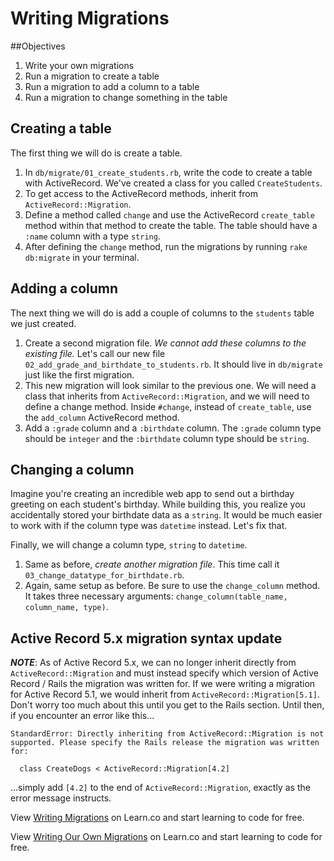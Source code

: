 # Writing Migrations
##Objectives

1. Write your own migrations
2. Run a migration to create a table
3. Run a migration to add a column to a table
4. Run a migration to change something in the table

## Creating a table

The first thing we will do is create a table.

1. In `db/migrate/01_create_students.rb`, write the code to create a table with ActiveRecord. We've created a class for you called `CreateStudents`. 
2. To get access to the ActiveRecord methods, inherit from `ActiveRecord::Migration`.
3. Define a method called `change` and use the ActiveRecord `create_table` method within that method to create the table. The table should have a `:name` column with a type `string`.
4. After defining the `change` method, run the migrations by running `rake db:migrate` in your terminal.

## Adding a column

The next thing we will do is add a couple of columns to the `students` table we just created.

1. Create a second migration file. *We cannot add these columns to the existing file.* Let's call our new file `02_add_grade_and_birthdate_to_students.rb`. It should live in `db/migrate` just like the first migration.
2. This new migration will look similar to the previous one. We will need a class that inherits from `ActiveRecord::Migration`, and we will need to define a change method. Inside `#change`, instead of `create_table`, use the `add_column` ActiveRecord method. 
3. Add a `:grade` column and a `:birthdate` column. The `:grade` column type should be `integer` and the `:birthdate` column type should be `string`.

## Changing a column

Imagine you're creating an incredible web app to send out a birthday greeting on each student's birthday. While building this, you realize you accidentally stored your birthdate data as a `string`. It would be much easier to work with if the column type was `datetime` instead. Let's fix that.

Finally, we will change a column type, `string` to `datetime`. 

1. Same as before, *create another migration file*. This time call it `03_change_datatype_for_birthdate.rb`. 
2. Again, same setup as before. Be sure to use the `change_column` method. It takes three necessary arguments: `change_column(table_name, column_name, type)`.

## Active Record 5.x migration syntax update

***NOTE***: As of Active Record 5.x, we can no longer inherit directly from `ActiveRecord::Migration` and must instead specify which version of Active Record / Rails the migration was written for. If we were writing a migration for Active Record 5.1, we would inherit from `ActiveRecord::Migration[5.1]`. Don't worry too much about this until you get to the Rails section. Until then, if you encounter an error like this...

```
StandardError: Directly inheriting from ActiveRecord::Migration is not supported. Please specify the Rails release the migration was written for:

  class CreateDogs < ActiveRecord::Migration[4.2]
```

...simply add `[4.2]` to the end of `ActiveRecord::Migration`, exactly as the error message instructs.


<p data-visibility='hidden'>View <a href='https://learn.co/lessons/writing-migrations' title='Writing Migrations'>Writing Migrations</a> on Learn.co and start learning to code for free.</p>

<p data-visibility='hidden'>View <a href='https://learn.co/lessons/writing-migrations'>Writing Our Own Migrations</a> on Learn.co and start learning to code for free.</p>
